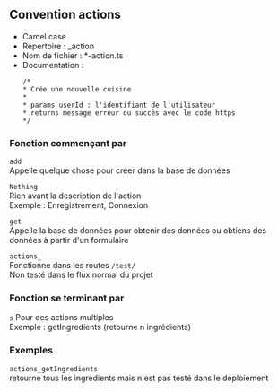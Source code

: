 ## Convention actions

- Camel case
- Répertoire : \_action
- Nom de fichier : \*-action.ts
- Documentation :
  ```
  /*
  * Crée une nouvelle cuisine
  *
  * params userId : l'identifiant de l'utilisateur
  * returns message erreur ou succès avec le code https
  */
  ```

### Fonction commençant par

`add`<br>
Appelle quelque chose pour créer dans la base de données

`Nothing`<br>
Rien avant la description de l'action<br>
Exemple : Enregistrement, Connexion

`get`<br>
Appelle la base de données pour obtenir des données ou obtiens des données à partir d'un formulaire

`actions_`<br>
Fonctionne dans les routes `/test/`<br>
Non testé dans le flux normal du projet

### Fonction se terminant par

`s`
Pour des actions multiples<br>
Exemple : getIngredients (retourne n ingrédients)

### Exemples

`actions_getIngredients`<br>
retourne tous les ingrédients mais n'est pas testé dans le déploiement
